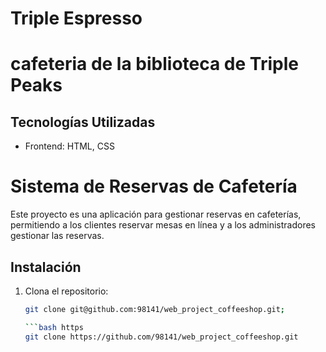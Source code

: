 # Triple Espresso

# cafeteria de la biblioteca de Triple Peaks

## Tecnologías Utilizadas
- Frontend: HTML, CSS

# Sistema de Reservas de Cafetería

Este proyecto es una aplicación para gestionar reservas en cafeterías, permitiendo a los clientes reservar mesas en línea y a los administradores gestionar las reservas.

## Instalación

1. Clona el repositorio:
   ```bash hss
   git clone git@github.com:98141/web_project_coffeeshop.git;

   ```bash https
   git clone https://github.com/98141/web_project_coffeeshop.git

